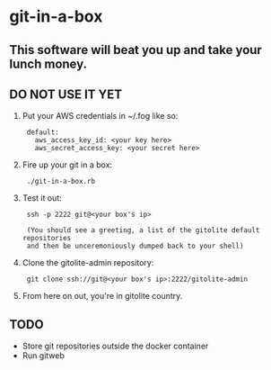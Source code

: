 # git-in-a-box

## This software will beat you up and take your lunch money.

## DO NOT USE IT YET

1. Put your AWS credentials in ~/.fog like so:

        default:
          aws_access_key_id: <your key here>
          aws_secret_access_key: <your secret here>

2. Fire up your git in a box:

        ./git-in-a-box.rb

3. Test it out:

        ssh -p 2222 git@<your box's ip>
        
        (You should see a greeting, a list of the gitolite default repositories 
        and then be unceremoniously dumped back to your shell)

4. Clone the gitolite-admin repository:

        git clone ssh://git@<your box's ip>:2222/gitolite-admin

5. From here on out, you're in gitolite country.

## TODO

- Store git repositories outside the docker container
- Run gitweb

